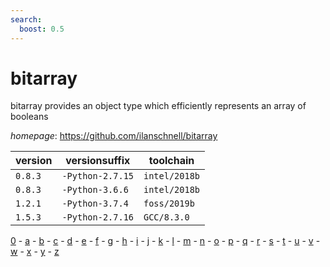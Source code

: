 ```yaml
---
search:
  boost: 0.5
---
```

# bitarray

bitarray provides an object type which efficiently represents an array of booleans

*homepage*: <https://github.com/ilanschnell/bitarray>

version | versionsuffix | toolchain
--------|---------------|----------
``0.8.3`` | ``-Python-2.7.15`` | ``intel/2018b``
``0.8.3`` | ``-Python-3.6.6`` | ``intel/2018b``
``1.2.1`` | ``-Python-3.7.4`` | ``foss/2019b``
``1.5.3`` | ``-Python-2.7.16`` | ``GCC/8.3.0``

[0](../0/index.md) - [a](../a/index.md) - [b](../b/index.md) - [c](../c/index.md) - [d](../d/index.md) - [e](../e/index.md) - [f](../f/index.md) - [g](../g/index.md) - [h](../h/index.md) - [i](../i/index.md) - [j](../j/index.md) - [k](../k/index.md) - [l](../l/index.md) - [m](../m/index.md) - [n](../n/index.md) - [o](../o/index.md) - [p](../p/index.md) - [q](../q/index.md) - [r](../r/index.md) - [s](../s/index.md) - [t](../t/index.md) - [u](../u/index.md) - [v](../v/index.md) - [w](../w/index.md) - [x](../x/index.md) - [y](../y/index.md) - [z](../z/index.md)

